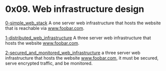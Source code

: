 # 0x09. Web infrastructure design

[0-simple_web_stack](./0-simple_web_stack)
A one server web infrastructure that hosts the website that is reachable via www.foobar.com.

[1-distributed_web_infrastructure](./1-distributed_web_infrastructure)
A three server web infrastructure that hosts the website www.foobar.com.

[2-secured_and_monitored_web_infrastructure](./2-secured_and_monitored_web_infrastructure)
a three server web infrastructure that hosts the website www.foobar.com, it must be secured, serve encrypted traffic, and be monitored.
